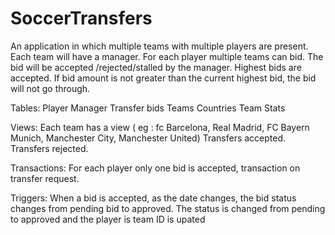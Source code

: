 # SoccerTransfers
An application in which multiple teams with multiple players are present. Each team will have a manager. 
For each player multiple teams can bid. The bid will be accepted /rejected/stalled by the manager. Highest 
bids are accepted. If bid amount is not greater than the current highest bid, the bid will not go through.


Tables:
Player
Manager
Transfer bids
Teams
Countries
Team Stats

Views:
Each team has a view ( eg : fc Barcelona, Real Madrid, FC Bayern Munich, Manchester City, 
Manchester United)
Transfers accepted.
Transfers rejected.

Transactions:
For each player only one bid is accepted, transaction on transfer request.


Triggers:
When a bid is accepted, as the date changes, the bid status changes from pending bid to approved.
The status is changed from pending to approved and the player is team ID is upated
